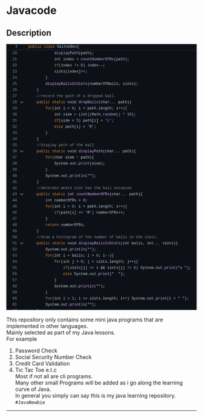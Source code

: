# Javacode
## Description
![galton box code snippet image](https://github.com/Javanoo/Javacode/blob/main/Screenshot_GaltonBox.png)

This repository only contains some mini java programs that are implemented in other languages.  
Mainly selected as part of my Java lessons.    
For example
1. Password Check
2. Social Security Number Check
3. Credit Card Validation
4. Tic Tac Toe e.t.c   
Most if not all are cli programs.  
Many other small Programs will be added as i go along the learning curve of Java.  
In general you simply can say this is my java learning repository.
 `#JavaNewbie`  
 
 ---
